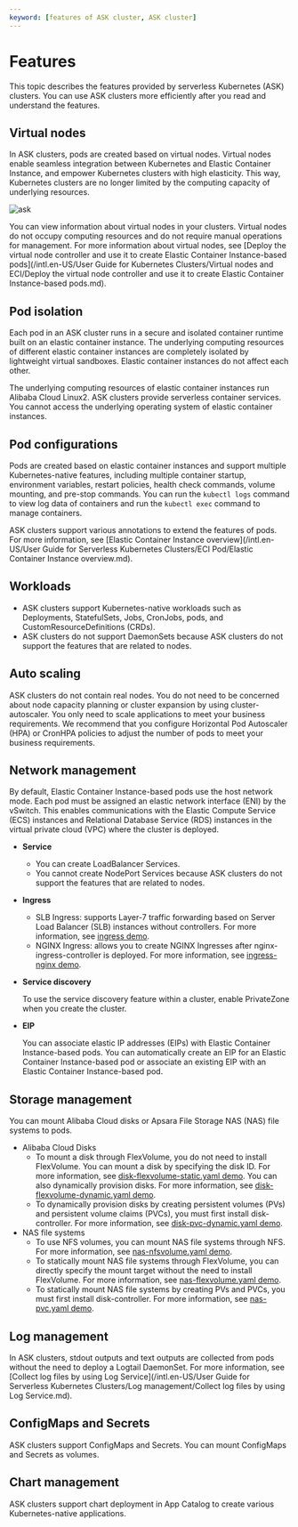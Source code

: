 ```yaml
---
keyword: [features of ASK cluster, ASK cluster]
---
```


# Features

This topic describes the features provided by serverless Kubernetes \(ASK\) clusters. You can use ASK clusters more efficiently after you read and understand the features.

## Virtual nodes

In ASK clusters, pods are created based on virtual nodes. Virtual nodes enable seamless integration between Kubernetes and Elastic Container Instance, and empower Kubernetes clusters with high elasticity. This way, Kubernetes clusters are no longer limited by the computing capacity of underlying resources.

![ask](https://static-aliyun-doc.oss-accelerate.aliyuncs.com/assets/img/en-US/4197297951/p86903.png)

You can view information about virtual nodes in your clusters. Virtual nodes do not occupy computing resources and do not require manual operations for management. For more information about virtual nodes, see [Deploy the virtual node controller and use it to create Elastic Container Instance-based pods](/intl.en-US/User Guide for Kubernetes Clusters/Virtual nodes and ECI/Deploy the virtual node controller and use it to create Elastic Container Instance-based pods.md).

## Pod isolation

Each pod in an ASK cluster runs in a secure and isolated container runtime built on an elastic container instance. The underlying computing resources of different elastic container instances are completely isolated by lightweight virtual sandboxes. Elastic container instances do not affect each other.

The underlying computing resources of elastic container instances run Alibaba Cloud Linux2. ASK clusters provide serverless container services. You cannot access the underlying operating system of elastic container instances.

## Pod configurations

Pods are created based on elastic container instances and support multiple Kubernetes-native features, including multiple container startup, environment variables, restart policies, health check commands, volume mounting, and pre-stop commands. You can run the `kubectl logs` command to view log data of containers and run the `kubectl exec` command to manage containers.

ASK clusters support various annotations to extend the features of pods. For more information, see [Elastic Container Instance overview](/intl.en-US/User Guide for Serverless Kubernetes Clusters/ECI Pod/Elastic Container Instance overview.md).

## Workloads

-   ASK clusters support Kubernetes-native workloads such as Deployments, StatefulSets, Jobs, CronJobs, pods, and CustomResourceDefinitions \(CRDs\).
-   ASK clusters do not support DaemonSets because ASK clusters do not support the features that are related to nodes.

## Auto scaling

ASK clusters do not contain real nodes. You do not need to be concerned about node capacity planning or cluster expansion by using cluster-autoscaler. You only need to scale applications to meet your business requirements. We recommend that you configure Horizontal Pod Autoscaler \(HPA\) or CronHPA policies to adjust the number of pods to meet your business requirements.

## Network management

By default, Elastic Container Instance-based pods use the host network mode. Each pod must be assigned an elastic network interface \(ENI\) by the vSwitch. This enables communications with the Elastic Compute Service \(ECS\) instances and Relational Database Service \(RDS\) instances in the virtual private cloud \(VPC\) where the cluster is deployed.

-   **Service**
    -   You can create LoadBalancer Services.
    -   You cannot create NodePort Services because ASK clusters do not support the features that are related to nodes.
-   **Ingress**
    -   SLB Ingress: supports Layer-7 traffic forwarding based on Server Load Balancer \(SLB\) instances without controllers. For more information, see [ingress demo](https://github.com/AliyunContainerService/serverless-k8s-examples/tree/master/ingress-alb).
    -   NGINX Ingress: allows you to create NGINX Ingresses after nginx-ingress-controller is deployed. For more information, see [ingress-nginx demo](https://github.com/AliyunContainerService/serverless-k8s-examples/tree/master/ingress-nginx).
-   **Service discovery**

    To use the service discovery feature within a cluster, enable PrivateZone when you create the cluster.

-   **EIP**

    You can associate elastic IP addresses \(EIPs\) with Elastic Container Instance-based pods. You can automatically create an EIP for an Elastic Container Instance-based pod or associate an existing EIP with an Elastic Container Instance-based pod.


## Storage management

You can mount Alibaba Cloud disks or Apsara File Storage NAS \(NAS\) file systems to pods.

-   Alibaba Cloud Disks
    -   To mount a disk through FlexVolume, you do not need to install FlexVolume. You can mount a disk by specifying the disk ID. For more information, see [disk-flexvolume-static.yaml demo](https://github.com/AliyunContainerService/serverless-k8s-examples/blob/master/volumes/disk-flexvolume-static.yaml). You can also dynamically provision disks. For more information, see [disk-flexvolume-dynamic.yaml demo](https://github.com/AliyunContainerService/serverless-k8s-examples/blob/master/volumes/disk-flexvolume-dynamic.yaml).
    -   To dynamically provision disks by creating persistent volumes \(PVs\) and persistent volume claims \(PVCs\), you must first install disk-controller. For more information, see [disk-pvc-dynamic.yaml demo](https://github.com/AliyunContainerService/serverless-k8s-examples/blob/master/volumes/disk-pvc-dynamic.yaml).
-   NAS file systems
    -   To use NFS volumes, you can mount NAS file systems through NFS. For more information, see [nas-nfsvolume.yaml demo](https://github.com/AliyunContainerService/serverless-k8s-examples/blob/master/volumes/nas-nfsvolume.yaml).
    -   To statically mount NAS file systems through FlexVolume, you can directly specify the mount target without the need to install FlexVolume. For more information, see [nas-flexvolume.yaml demo](https://github.com/AliyunContainerService/serverless-k8s-examples/blob/master/volumes/nas-flexvolume.yaml).
    -   To statically mount NAS file systems by creating PVs and PVCs, you must first install disk-controller. For more information, see [nas-pvc.yaml demo](https://github.com/AliyunContainerService/serverless-k8s-examples/blob/master/volumes/nas-pvc.yaml).

## Log management

In ASK clusters, stdout outputs and text outputs are collected from pods without the need to deploy a Logtail DaemonSet. For more information, see [Collect log files by using Log Service](/intl.en-US/User Guide for Serverless Kubernetes Clusters/Log management/Collect log files by using Log Service.md).

## ConfigMaps and Secrets

ASK clusters support ConfigMaps and Secrets. You can mount ConfigMaps and Secrets as volumes.

## Chart management

ASK clusters support chart deployment in App Catalog to create various Kubernetes-native applications.

